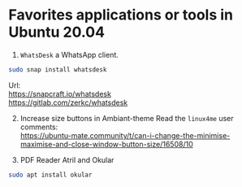 # Favorites applications or tools in Ubuntu 20.04



1. ```WhatsDesk``` a WhatsApp client.

```bash
sudo snap install whatsdesk
```
Url:\
<https://snapcraft.io/whatsdesk>\
<https://gitlab.com/zerkc/whatsdesk>


2. Increase size buttons in Ambiant-theme
Read the ```linux4me``` user comments:\
<https://ubuntu-mate.community/t/can-i-change-the-minimise-maximise-and-close-window-button-size/16508/10>

3. PDF Reader
Atril and Okular

```bash
sudo apt install okular
```
